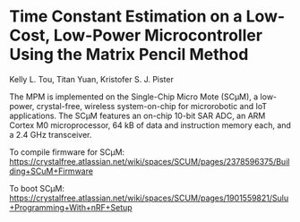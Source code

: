 # Time Constant Estimation on a Low-Cost, Low-Power Microcontroller Using the Matrix Pencil Method

Kelly L. Tou, Titan Yuan, Kristofer S. J. Pister

The MPM is implemented on the Single-Chip Micro Mote (SCμM), a low-power, crystal-free, wireless system-on-chip for microrobotic and IoT applications. The SCμM features an on-chip 10-bit SAR ADC, an ARM Cortex M0 microprocessor, 64 kB of data and instruction memory each, and a 2.4 GHz transceiver.

To compile firmware for SCμM: https://crystalfree.atlassian.net/wiki/spaces/SCUM/pages/2378596375/Building+SCuM+Firmware 

To boot SCμM: https://crystalfree.atlassian.net/wiki/spaces/SCUM/pages/1901559821/Sulu+Programming+With+nRF+Setup
